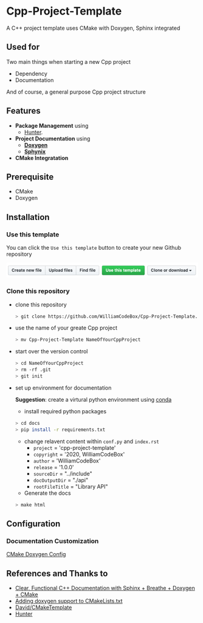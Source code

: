 # Cpp-Project-Template

A C++ project template uses CMake with Doxygen, Sphinx integrated

## Used for

Two main things when starting a new Cpp project

- Dependency
- Documentation

And of course, a general purpose Cpp project structure

## Features

- **Package Management** using
  - [Hunter](https://hunter.readthedocs.io/en/latest/index.html).
- **Project Documentation** using
  - **[Doxygen](https://github.com/doxygen/doxygen)**
  - **[Sphynix](https://github.com/sphinx-doc/sphinx/)**
- **CMake Integratation**

## Prerequisite

- CMake
- Doxygen

## Installation

### Use this template

You can click the `Use this template` button to create your new Github repository

![Use this template](./images/use-this-template.png)

### Clone this repository

- clone this repository
  ```bash
  > git clone https://github.com/WilliamCodeBox/Cpp-Project-Template.git
  ```
- use the name of your greate Cpp project
  ```bash
  > mv Cpp-Project-Template NameOfYourCppProject
  ```
- start over the version control
  ```bash
  > cd NameOfYourCppProject
  > rm -rf .git
  > git init
  ```
- set up environment for documentation

  **Suggestion**: create a virtural python environment using [conda](https://docs.conda.io/en/latest/)

  - install required python packages

  ```bash
  > cd docs
  > pip install -r requirements.txt
  ```

  - change relavent content within `conf.py` and `index.rst`
    - `project` = 'cpp-project-template'
    - `copyright` = '2020, WilliamCodeBox'
    - `author` = 'WilliamCodeBox'
    - `release` = '1.0.0'
    - `sourceDir` = "../include"
    - `docOutputDir` = "./api"
    - `rootFileTitle` = "Library API"
  - Generate the docs

  ```bash
  > make html
  ```

## Configuration

### Documentation Customization

[CMake Doxygen Config](https://cmake.org/cmake/help/latest/module/FindDoxygen.html)

## References and Thanks to

- [Clear, Functional C++ Documentation with Sphinx + Breathe + Doxygen + CMake](https://devblogs.microsoft.com/cppblog/clear-functional-c-documentation-with-sphinx-breathe-doxygen-cmake/)
- [Adding doxygen support to CMakeLists.txt](http://www.miscdebris.net/blog/2019/02/25/adding-doxygen-support-to-cmakelists-txt/)
- [David/CMakeTemplate](https://github.com/DavidAce/CMakeTemplate)
- [Hunter](https://hunter.readthedocs.io/en/latest/index.html)
